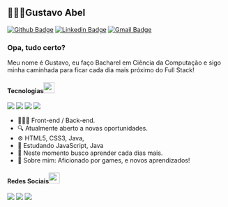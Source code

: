 ## 👨🏻‍💻Gustavo Abel
[![Github Badge](https://img.shields.io/badge/-Github-000?style=flat-square&logo=Github&logoColor=white&link=https://https://github.com/gustavoabell)](https://github.com/gustavoabell)
[![Linkedin Badge](https://img.shields.io/badge/-LinkedIn-blue?style=flat-square&logo=Linkedin&logoColor=white&link=https://www.linkedin.com/in/gustavoabel10//)](https://www.linkedin.com/in/gustavoabel10//)
[![Gmail Badge](https://img.shields.io/badge/-Gmail-c14438?style=flat-square&logo=Gmail&logoColor=white&link=mailto:gustavoabel.contato@gmail.com)](mailto:gustavoabel.contato@gmail.com)
### Opa, tudo certo?
Meu nome é Gustavo, eu faço Bacharel em Ciência da Computação e sigo minha caminhada para ficar cada dia mais próximo do Full Stack!
<h4>Tecnologias<img src="https://github.githubassets.com/images/icons/emoji/unicode/1f680.png" width=25px height=25px></h4>
<div><img src="https://img.shields.io/badge/java-%23ED8B00.svg?&style=for-the-badge&logo=java&logoColor=white">
<img src="https://img.shields.io/badge/html5%20-%23E34F26.svg?&style=for-the-badge&logo=html5&logoColor=white">
<img src="https://img.shields.io/badge/css3%20-%231572B6.svg?&style=for-the-badge&logo=css3&logoColor=white">
<img src="https://img.shields.io/badge/javascript-%23F7DF1E.svg?&style=for-the-badge&logo=javascript&logoColor=black">

</div>



- 👨🏻‍💻 Front-end / Back-end.
- 🔍   Atualmente aberto a novas oportunidades.
- ⚙️  HTML5, CSS3, Java,
- 📰 Estudando JavaScript, Java
- 📡 Neste momento busco aprender cada dias mais.
- 💬 Sobre mim: Aficionado por games, e novos aprendizados!
<h4>Redes Sociais<img src="https://github.githubassets.com/images/icons/emoji/unicode/1f4f1.png" width=25px height=25px></h4>
<div><a href="https://https://www.linkedin.com/in/gustavoabel10/"><img src="https://img.shields.io/badge/linkedin-%230077B5.svg?&style=for-the-badge&logo=linkedin&logoColor=white"></a>
<a href="https://www.instagram.com/gustavoabell_/"><img src="https://img.shields.io/badge/instagram-%23E4405F.svg?&style=for-the-badge&logo=instagram&logoColor=white"></a>
<a href="https://www.facebook.com/gustavoabell10"><img src="https://img.shields.io/badge/facebook-%231877F2.svg?&style=for-the-badge&logo=facebook&logoColor=white"></a>
</div>

